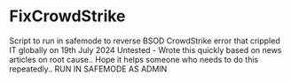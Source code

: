 # FixCrowdStrike
Script to run in safemode to reverse BSOD CrowdStrike error that crippled IT globally on 19th July 2024
Untested - Wrote this quickly based on news articles on root cause..
Hope it helps someone who needs to do this repeatedly..
RUN IN SAFEMODE AS ADMIN

